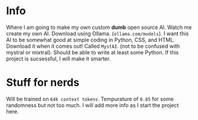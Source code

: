 # Info
Where I am going to make my own custom **dumb** open source AI. Watch me create my own AI. Download using Ollama. (`ollama.com/models`). I want this AI to be somewhat good at simple coding in Python, CSS, and HTML. Download it when it comes out! Called `MystAI`. (not to be confused with mystral or mixtral). Should be able to write at least some Python. If this project is sucsessful, I will make it smarter.

# Stuff for nerds
Will be trained on `64k context tokens`. Tempurature of `0.85` for some randomness but not too much. I will add more info as I start the project here.
